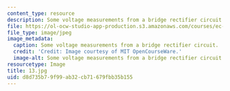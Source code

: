 ```yaml
---
content_type: resource
description: Some voltage measurements from a bridge rectifier circuit.
file: https://ol-ocw-studio-app-production.s3.amazonaws.com/courses/ec-s06-practical-electronics-fall-2004/d8d735b79f99ab32cb71679fbb35b155_13.jpg
file_type: image/jpeg
image_metadata:
  caption: Some voltage measurements from a bridge rectifier circuit.
  credit: 'Credit: Image courtesy of MIT OpenCourseWare.'
  image-alt: Some voltage measurements from a bridge rectifier circuit.
resourcetype: Image
title: 13.jpg
uid: d8d735b7-9f99-ab32-cb71-679fbb35b155
---
```


